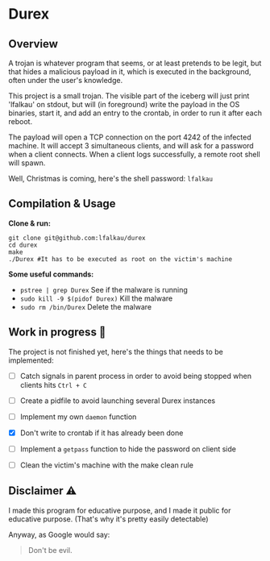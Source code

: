 
# Durex

## Overview

A trojan is whatever program that seems, or at least pretends to be legit, but that hides a malicious payload in it, which is executed in the background, often under the user's knowledge.

This project is a small trojan. The visible part of the iceberg will just print 'lfalkau' on stdout, but will (in foreground) write the payload in the OS binaries, start it, and add an entry to the crontab, in order to run it after each reboot.

The payload will open a TCP connection on the port 4242 of the infected machine. It will accept 3 simultaneous clients, and will ask for a password when a client connects. When a client logs successfully, a remote root shell will spawn.

Well, Christmas is coming, here's the shell password: `lfalkau`

## Compilation & Usage

**Clone & run:**

```
git clone git@github.com:lfalkau/durex
cd durex
make
./Durex #It has to be executed as root on the victim's machine
```

**Some useful commands:**

- `pstree | grep Durex` See if the malware is running
- `sudo kill -9 $(pidof Durex)` Kill the malware
- `sudo rm /bin/Durex` Delete the malware

## Work in progress 🔨

The project is not finished yet, here's the things that needs to be implemented:

- [ ] Catch signals in parent process in order to avoid being stopped when clients hits `Ctrl + C`
- [ ] Create a pidfile to avoid launching several Durex instances 
- [ ] Implement my own `daemon` function
- [x] Don't write to crontab if it has already been done
- [ ] Implement a `getpass` function to hide the password on client side
- [ ] Clean the victim's machine with the make clean rule


## Disclaimer ⚠️

I made this program for educative purpose, and I made it public for educative purpose. (That's why it's pretty easily detectable)

Anyway, as Google would say:
> Don't be evil.
